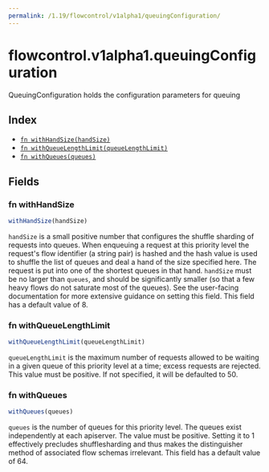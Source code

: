 ```yaml
---
permalink: /1.19/flowcontrol/v1alpha1/queuingConfiguration/
---
```


# flowcontrol.v1alpha1.queuingConfiguration

QueuingConfiguration holds the configuration parameters for queuing

## Index

* [`fn withHandSize(handSize)`](#fn-withhandsize)
* [`fn withQueueLengthLimit(queueLengthLimit)`](#fn-withqueuelengthlimit)
* [`fn withQueues(queues)`](#fn-withqueues)

## Fields

### fn withHandSize

```ts
withHandSize(handSize)
```

`handSize` is a small positive number that configures the shuffle sharding of requests into queues.  When enqueuing a request at this priority level the request's flow identifier (a string pair) is hashed and the hash value is used to shuffle the list of queues and deal a hand of the size specified here.  The request is put into one of the shortest queues in that hand. `handSize` must be no larger than `queues`, and should be significantly smaller (so that a few heavy flows do not saturate most of the queues).  See the user-facing documentation for more extensive guidance on setting this field.  This field has a default value of 8.

### fn withQueueLengthLimit

```ts
withQueueLengthLimit(queueLengthLimit)
```

`queueLengthLimit` is the maximum number of requests allowed to be waiting in a given queue of this priority level at a time; excess requests are rejected.  This value must be positive.  If not specified, it will be defaulted to 50.

### fn withQueues

```ts
withQueues(queues)
```

`queues` is the number of queues for this priority level. The queues exist independently at each apiserver. The value must be positive.  Setting it to 1 effectively precludes shufflesharding and thus makes the distinguisher method of associated flow schemas irrelevant.  This field has a default value of 64.